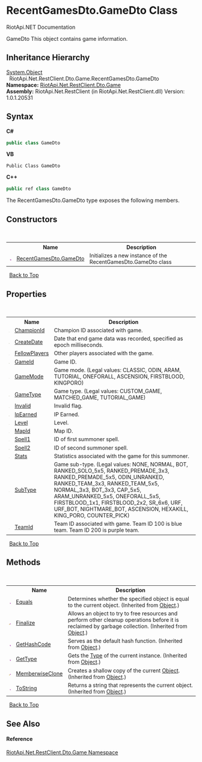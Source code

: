 # RecentGamesDto.GameDto Class
RiotApi.NET Documentation 

GameDto This object contains game information.


## Inheritance Hierarchy
<a href="http://msdn2.microsoft.com/en-us/library/e5kfa45b" target="_blank">System.Object</a><br />&nbsp;&nbsp;RiotApi.Net.RestClient.Dto.Game.RecentGamesDto.GameDto<br />
**Namespace:**&nbsp;<a href="8f950157-2c97-623b-3bf4-ac8c4c87be7b">RiotApi.Net.RestClient.Dto.Game</a><br />**Assembly:**&nbsp;RiotApi.Net.RestClient (in RiotApi.Net.RestClient.dll) Version: 1.0.1.20531

## Syntax

**C#**<br />
``` C#
public class GameDto
```

**VB**<br />
``` VB
Public Class GameDto
```

**C++**<br />
``` C++
public ref class GameDto
```

The RecentGamesDto.GameDto type exposes the following members.


## Constructors
&nbsp;<table><tr><th></th><th>Name</th><th>Description</th></tr><tr><td>![Public method](media/pubmethod.gif "Public method")</td><td><a href="e3b00fdd-18a1-b472-38af-59fd65505733">RecentGamesDto.GameDto</a></td><td>
Initializes a new instance of the RecentGamesDto.GameDto class</td></tr></table>&nbsp;
<a href="#recentgamesdto.gamedto-class">Back to Top</a>

## Properties
&nbsp;<table><tr><th></th><th>Name</th><th>Description</th></tr><tr><td>![Public property](media/pubproperty.gif "Public property")</td><td><a href="15379785-cb2f-6cf3-9d6b-8db35128ff6e">ChampionId</a></td><td>
Champion ID associated with game.</td></tr><tr><td>![Public property](media/pubproperty.gif "Public property")</td><td><a href="6f34d08b-5b23-0eef-7c0c-06de0d885de7">CreateDate</a></td><td>
Date that end game data was recorded, specified as epoch milliseconds.</td></tr><tr><td>![Public property](media/pubproperty.gif "Public property")</td><td><a href="0be967c2-3227-f64a-b606-3a41ec59475e">FellowPlayers</a></td><td>
Other players associated with the game.</td></tr><tr><td>![Public property](media/pubproperty.gif "Public property")</td><td><a href="5780ee83-da33-b44d-dc82-99c4a87a6696">GameId</a></td><td>
Game ID.</td></tr><tr><td>![Public property](media/pubproperty.gif "Public property")</td><td><a href="477bff08-1b89-1a96-2d6c-643c13afc33d">GameMode</a></td><td>
Game mode. (Legal values: CLASSIC, ODIN, ARAM, TUTORIAL, ONEFORALL, ASCENSION, FIRSTBLOOD, KINGPORO)</td></tr><tr><td>![Public property](media/pubproperty.gif "Public property")</td><td><a href="8d9ac0eb-d4d5-b946-cd39-7cbb55f252bc">GameType</a></td><td>
Game type. (Legal values: CUSTOM_GAME, MATCHED_GAME, TUTORIAL_GAME)</td></tr><tr><td>![Public property](media/pubproperty.gif "Public property")</td><td><a href="1128a567-91f7-0410-5485-3e549527600d">Invalid</a></td><td>
Invalid flag.</td></tr><tr><td>![Public property](media/pubproperty.gif "Public property")</td><td><a href="f2e41780-03ef-a7d1-d1b3-37f9c1704851">IpEarned</a></td><td>
IP Earned.</td></tr><tr><td>![Public property](media/pubproperty.gif "Public property")</td><td><a href="960e0e1b-067f-67e6-9a30-e4401e8bc559">Level</a></td><td>
Level.</td></tr><tr><td>![Public property](media/pubproperty.gif "Public property")</td><td><a href="23d4a0fd-9a5d-ea3e-4e30-fa87d32490c1">MapId</a></td><td>
Map ID.</td></tr><tr><td>![Public property](media/pubproperty.gif "Public property")</td><td><a href="737d33c4-f4d9-5fcc-7701-69a14c4ca763">Spell1</a></td><td>
ID of first summoner spell.</td></tr><tr><td>![Public property](media/pubproperty.gif "Public property")</td><td><a href="612fa422-cfc4-5de3-ca6c-b84c57920230">Spell2</a></td><td>
ID of second summoner spell.</td></tr><tr><td>![Public property](media/pubproperty.gif "Public property")</td><td><a href="bc805514-07d0-f1ed-01d8-30441659a954">Stats</a></td><td>
Statistics associated with the game for this summoner.</td></tr><tr><td>![Public property](media/pubproperty.gif "Public property")</td><td><a href="abb42690-2bf6-a94b-06fe-62bdd0cac268">SubType</a></td><td>
Game sub-type. (Legal values: NONE, NORMAL, BOT, RANKED_SOLO_5x5, RANKED_PREMADE_3x3, RANKED_PREMADE_5x5, ODIN_UNRANKED, RANKED_TEAM_3x3, RANKED_TEAM_5x5, NORMAL_3x3, BOT_3x3, CAP_5x5, ARAM_UNRANKED_5x5, ONEFORALL_5x5, FIRSTBLOOD_1x1, FIRSTBLOOD_2x2, SR_6x6, URF, URF_BOT, NIGHTMARE_BOT, ASCENSION, HEXAKILL, KING_PORO, COUNTER_PICK)</td></tr><tr><td>![Public property](media/pubproperty.gif "Public property")</td><td><a href="92930b75-6407-f2d5-4210-273cdc582eb1">TeamId</a></td><td>
Team ID associated with game. Team ID 100 is blue team. Team ID 200 is purple team.</td></tr></table>&nbsp;
<a href="#recentgamesdto.gamedto-class">Back to Top</a>

## Methods
&nbsp;<table><tr><th></th><th>Name</th><th>Description</th></tr><tr><td>![Public method](media/pubmethod.gif "Public method")</td><td><a href="http://msdn2.microsoft.com/en-us/library/bsc2ak47" target="_blank">Equals</a></td><td>
Determines whether the specified object is equal to the current object.
 (Inherited from <a href="http://msdn2.microsoft.com/en-us/library/e5kfa45b" target="_blank">Object</a>.)</td></tr><tr><td>![Protected method](media/protmethod.gif "Protected method")</td><td><a href="http://msdn2.microsoft.com/en-us/library/4k87zsw7" target="_blank">Finalize</a></td><td>
Allows an object to try to free resources and perform other cleanup operations before it is reclaimed by garbage collection.
 (Inherited from <a href="http://msdn2.microsoft.com/en-us/library/e5kfa45b" target="_blank">Object</a>.)</td></tr><tr><td>![Public method](media/pubmethod.gif "Public method")</td><td><a href="http://msdn2.microsoft.com/en-us/library/zdee4b3y" target="_blank">GetHashCode</a></td><td>
Serves as the default hash function.
 (Inherited from <a href="http://msdn2.microsoft.com/en-us/library/e5kfa45b" target="_blank">Object</a>.)</td></tr><tr><td>![Public method](media/pubmethod.gif "Public method")</td><td><a href="http://msdn2.microsoft.com/en-us/library/dfwy45w9" target="_blank">GetType</a></td><td>
Gets the <a href="http://msdn2.microsoft.com/en-us/library/42892f65" target="_blank">Type</a> of the current instance.
 (Inherited from <a href="http://msdn2.microsoft.com/en-us/library/e5kfa45b" target="_blank">Object</a>.)</td></tr><tr><td>![Protected method](media/protmethod.gif "Protected method")</td><td><a href="http://msdn2.microsoft.com/en-us/library/57ctke0a" target="_blank">MemberwiseClone</a></td><td>
Creates a shallow copy of the current <a href="http://msdn2.microsoft.com/en-us/library/e5kfa45b" target="_blank">Object</a>.
 (Inherited from <a href="http://msdn2.microsoft.com/en-us/library/e5kfa45b" target="_blank">Object</a>.)</td></tr><tr><td>![Public method](media/pubmethod.gif "Public method")</td><td><a href="http://msdn2.microsoft.com/en-us/library/7bxwbwt2" target="_blank">ToString</a></td><td>
Returns a string that represents the current object.
 (Inherited from <a href="http://msdn2.microsoft.com/en-us/library/e5kfa45b" target="_blank">Object</a>.)</td></tr></table>&nbsp;
<a href="#recentgamesdto.gamedto-class">Back to Top</a>

## See Also


#### Reference
<a href="8f950157-2c97-623b-3bf4-ac8c4c87be7b">RiotApi.Net.RestClient.Dto.Game Namespace</a><br />